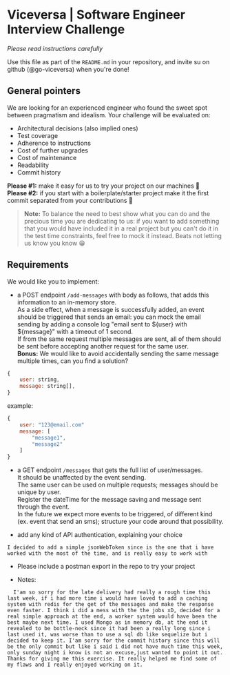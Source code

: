 
# Viceversa | Software Engineer Interview Challenge

*Please read instructions carefully*

Use this file as part of the `README.md` in your repository, and invite su on github (@go-viceversa) when you're done!

## General pointers
We are looking for an experienced engineer who found the sweet spot between pragmatism and idealism.
Your challenge will be evaluated on:
 * Architectural decisions (also implied ones)
 * Test coverage 
 * Adherence to instructions  
 * Cost of further upgrades
 * Cost of maintenance
 * Readability
 * Commit history
 

**Please #1:** make it easy for us to try your project on our machines 🙏  
**Please #2:** if you start with a boilerplate/starter project make it the first commit separated from your contributions 🙏

> **Note:** To balance the need to best show what you can do and the precious time you are dedicating to us: if you want to add something that you would have included it in a real project but you can't do it in the test time constraints, feel free to mock it instead. Beats not letting us know you know 😁


## Requirements

We would like you to implement:

- a POST endpoint `/add-messages` with body as follows, that adds this information to an in-memory store.  
As a side effect, when a message is successfully added, an event should be triggered that sends an email: you can mock the email sending by adding a console log "email sent to ${user} with ${message}" with a timeout of 1 second.  
If from the same request multiple messages are sent, all of them should be sent before accepting another request for the same user.  
**Bonus:** We would like to avoid accidentally sending the same message multiple times, can you find a solution?

```javascript
{
    user: string,
    message: string[],
}
```
example:
```javascript
{
    user: "123@email.com"
    message: [
        "message1",
        "message2"
    ]
}
```


- a GET endpoint `/messages` that gets the full list of user/messages.  
It should be unaffected by the event sending.  
The same user can be used on multiple requests; messages should be unique by user.  
Register the dateTime for the message saving and message sent through the event.  
In the future we expect more events to be triggered, of different kind (ex. event that send an sms); structure your code around that possibility.

- add any kind of API authentication, explaining your choice 

```
I decided to add a simple jsonWebToken since is the one that i have worked with the most of the time, and is really easy to work with
```

- Please include a postman export in the repo to try your project


- Notes:
```
  I'am so sorry for the late delivery had really a rough time this last week, if i had more time i would have loved to add a caching system with redis for the get of the messages and make the response even faster. I think i did a mess with the the jobs xD, decided for a real simple approach at the end, a worker system would have been the best maybe next time. I used Mongo as in memory db, at the end it revealed to be bottle-neck since it had been a really long since i last used it, was worse than to use a sql db like sequelize but i decided to keep it. I'am sorry for the commit history since this will be the only commit but like i said i did not have much time this week, only sunday night i know is not an excuse,just wanted to point it out. Thanks for giving me this exercise. It really helped me find some of my flaws and I really enjoyed working on it.
```
